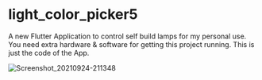 # light_color_picker5

A new Flutter Application to control self build lamps for my personal use.
You need extra hardware & software for getting this project running. This is just the code of the App.

![Screenshot_20210924-211348](https://user-images.githubusercontent.com/51674496/134728353-90d9a4f7-169d-4802-9865-dfb38ce93608.png)
